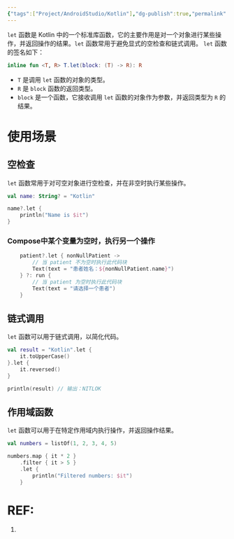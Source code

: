 ```yaml
---
{"tags":["Project/AndroidStudio/Kotlin"],"dg-publish":true,"permalink":"/Project/AndroidStudio/let函数/","dgPassFrontmatter":true}
---
```


`let` 函数是 Kotlin 中的一个标准库函数，它的主要作用是对一个对象进行某些操作，并返回操作的结果。`let` 函数常用于避免显式的空检查和链式调用。
`let` 函数的签名如下：
```kotlin
inline fun <T, R> T.let(block: (T) -> R): R
```
- `T` 是调用 `let` 函数的对象的类型。
- `R` 是 `block` 函数的返回类型。
- `block` 是一个函数，它接收调用 `let` 函数的对象作为参数，并返回类型为 `R` 的结果。

# 使用场景
## 空检查
`let` 函数常用于对可空对象进行空检查，并在非空时执行某些操作。
```kotlin
val name: String? = "Kotlin"

name?.let {
    println("Name is $it")
}
```
### Compose中某个变量为空时，执行另一个操作
```kotlin
    patient?.let { nonNullPatient ->
        // 当 patient 不为空时执行此代码块
        Text(text = "患者姓名：${nonNullPatient.name}")
    } ?: run {
        // 当 patient 为空时执行此代码块
        Text(text = "请选择一个患者")
    }
```
## 链式调用
`let` 函数可以用于链式调用，以简化代码。
```kotlin
val result = "Kotlin".let {
    it.toUpperCase()
}.let {
    it.reversed()
}

println(result) // 输出：NITLOK
```
## 作用域函数
`let` 函数可以用于在特定作用域内执行操作，并返回操作结果。
```kotlin
val numbers = listOf(1, 2, 3, 4, 5)

numbers.map { it * 2 }
    .filter { it > 5 }
    .let {
        println("Filtered numbers: $it")
    }
```

# REF:
1. 